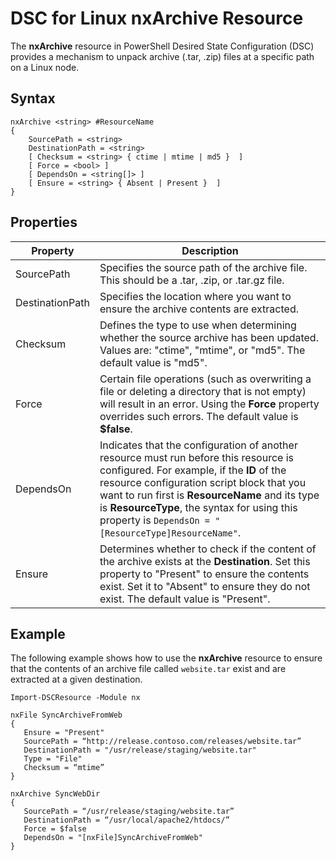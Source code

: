 # DSC for Linux nxArchive Resource

The **nxArchive** resource in PowerShell Desired State Configuration (DSC) provides a mechanism to unpack archive (.tar, .zip) files at a specific path on a Linux node.

## Syntax

```
nxArchive <string> #ResourceName
{
    SourcePath = <string>
    DestinationPath = <string>
    [ Checksum = <string> { ctime | mtime | md5 }  ]
    [ Force = <bool> ]
    [ DependsOn = <string[]> ]
    [ Ensure = <string> { Absent | Present }  ]
}
```

## Properties

|  Property |  Description | 
|---|---|
| SourcePath| Specifies the source path of the archive file. This should be a .tar, .zip, or .tar.gz file. | 
| DestinationPath| Specifies the location where you want to ensure the archive contents are extracted.| 
| Checksum| Defines the type to use when determining whether the source archive has been updated. Values are: "ctime", "mtime", or "md5". The default value is "md5".| 
| Force| Certain file operations (such as overwriting a file or deleting a directory that is not empty) will result in an error. Using the **Force** property overrides such errors. The default value is **$false**.| 
| DependsOn | Indicates that the configuration of another resource must run before this resource is configured. For example, if the **ID** of the resource configuration script block that you want to run first is **ResourceName** and its type is **ResourceType**, the syntax for using this property is `DependsOn = "[ResourceType]ResourceName"`.| 
| Ensure| Determines whether to check if the content of the archive exists at the **Destination**. Set this property to "Present" to ensure the contents exist. Set it to "Absent" to ensure they do not exist. The default value is "Present".| 

## Example

The following example shows how to use the **nxArchive** resource to ensure that the contents of an archive file called `website.tar` exist and are extracted at a given destination.

```
Import-DSCResource -Module nx 

nxFile SyncArchiveFromWeb
{
   Ensure = "Present"
   SourcePath = “http://release.contoso.com/releases/website.tar”
   DestinationPath = "/usr/release/staging/website.tar"
   Type = "File"
   Checksum = “mtime”
}

nxArchive SyncWebDir
{
   SourcePath = “/usr/release/staging/website.tar”
   DestinationPath = “/usr/local/apache2/htdocs/”
   Force = $false
   DependsOn = "[nxFile]SyncArchiveFromWeb"
} 
```
